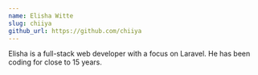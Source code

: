 ```yaml
---
name: Elisha Witte
slug: chiiya
github_url: https://github.com/chiiya
---
```


Elisha is a full-stack web developer with a focus on Laravel. He has been coding for close to 15 years.
